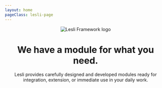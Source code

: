 ```yaml
---
layout: home
pageClass: lesli-page
---
```


<script setup>
    import componentLesliEngines from "./.vitepress/components/lesli-engines.vue"
    import componentLesliFooter from "./.vitepress/components/lesli-footer.vue"
</script>
<header class="lesli-page-header container">
    <div class="hero is-medium">
        <div class="hero-body">
            <img alt="Lesli Framework logo" src="/images/brand/lesli.svg" />
            <h1>We have a module for what you need.</h1>
            <p>Lesli provides carefully designed and developed modules ready for integration, extension, or immediate use in your daily work.</p>
        </div>
    </div>
</header>

<componentLesliEngines :title="false"/>

<componentLesliFooter />
